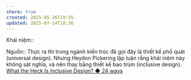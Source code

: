 ```yaml
---
share: true
created: 2025-05-26T19:55
updated: 2025-07-14T18:36
---
```

Khái niệm:: 

Nguồn:: 
Thực ra thì trong ngành kiến trúc đã gọi đây là thiết kế phổ quát (universal design). Nhưng Heydon Pickering lập luận rằng khái niệm này không sát nghĩa, và nên thay bằng thiết kế bao trùm (inclusive design). 
[What the Heck Is Inclusive Design? ◆ 24 ways](https://24ways.org/2016/what-the-heck-is-inclusive-design/)